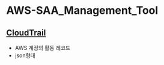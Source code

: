 # AWS-SAA_Management_Tool

## [CloudTrail](https://aws.amazon.com/ko/cloudtrail/faqs/)

- AWS 계정의 활동 레코드
- json형태